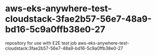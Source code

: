 # aws-eks-anywhere-test-cloudstack-3fae2b57-56e7-48a9-bd16-5c9a0ffb38e0-27
repository for use with E2E test job aws-eks-anywhere-test-cloudstack:3fae2b57-56e7-48a9-bd16-5c9a0ffb38e0-27
